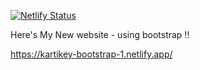 [![Netlify Status](https://api.netlify.com/api/v1/badges/f3841f56-8122-4aa3-ab26-6196f7f859c3/deploy-status)](https://app.netlify.com/sites/kartikey-bootstrap-1/deploys)


Here's My New website - using bootstrap !!

https://kartikey-bootstrap-1.netlify.app/
